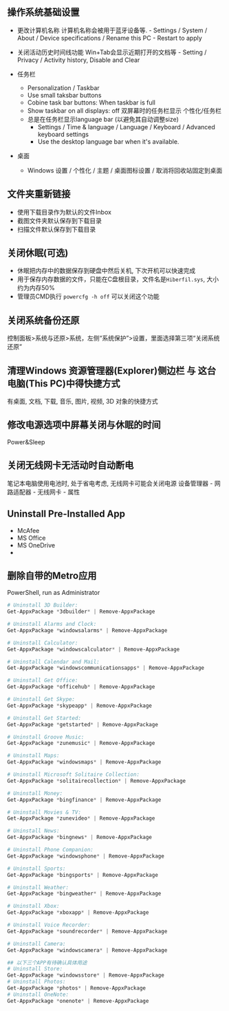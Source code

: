 ## 操作系统基础设置
- 更改计算机名称
计算机名称会被用于蓝牙设备等. - Settings / System / About /  Device specifications / Rename this PC - Restart to apply

- 关闭活动历史时间线功能
Win+Tab会显示近期打开的文档等 - Setting / Privacy / Activity history, Disable and Clear

- 任务栏
  - Personalization / Taskbar
  - Use small taksbar buttons
  - Cobine task bar buttons: When taskbar is full
  - Show taskbar on all displays: off 双屏幕时的任务栏显示 个性化/任务栏
  - 总是在任务栏显示language bar (以避免其自动调整size)
    - Settings / Time & language / Language / Keyboard / Advanced keyboard settings
    - Use the desktop language bar when it's available.
- 桌面
  - Windows 设置 / 个性化 / 主题 / 桌面图标设置 / 取消将回收站固定到桌面
 
## 文件夹重新链接
- 使用下载目录作为默认的文件Inbox
- 截图文件夹默认保存到下载目录
- 扫描文件默认保存到下载目录

## 关闭休眠(可选)
- 休眠把内存中的数据保存到硬盘中然后关机, 下次开机可以快速完成
- 用于保存内存数据的文件，只能在C盘根目录，文件名是`Hiberfil.sys`, 大小约为内存50%
- 管理员CMD执行 `powercfg -h off` 可以关闭这个功能

## 关闭系统备份还原
控制面板>系统与还原>系统，左侧“系统保护”>设置，里面选择第三项“关闭系统还原”

## 清理Windows 资源管理器(Explorer)侧边栏 与 这台电脑(This PC)中得快捷方式
有桌面, 文档, 下载, 音乐, 图片, 视频, 3D 对象的快捷方式

## 修改电源选项中屏幕关闭与休眠的时间
Power&Sleep

## 关闭无线网卡无活动时自动断电
笔记本电脑使用电池时, 处于省电考虑, 无线网卡可能会关闭电源 设备管理器 - 网路适配器 - 无线网卡 - 属性

## Uninstall Pre-Installed App
- McAfee
- MS Office
- MS OneDrive
- 
## 删除自带的Metro应用
PowerShell, run as Administrator
```PowerShell
# Uninstall 3D Builder:
Get-AppxPackage *3dbuilder* | Remove-AppxPackage

# Uninstall Alarms and Clock:
Get-AppxPackage *windowsalarms* | Remove-AppxPackage

# Uninstall Calculator:
Get-AppxPackage *windowscalculator* | Remove-AppxPackage

# Uninstall Calendar and Mail:
Get-AppxPackage *windowscommunicationsapps* | Remove-AppxPackage

# Uninstall Get Office:
Get-AppxPackage *officehub* | Remove-AppxPackage

# Uninstall Get Skype:
Get-AppxPackage *skypeapp* | Remove-AppxPackage

# Uninstall Get Started:
Get-AppxPackage *getstarted* | Remove-AppxPackage

# Uninstall Groove Music:
Get-AppxPackage *zunemusic* | Remove-AppxPackage

# Uninstall Maps:
Get-AppxPackage *windowsmaps* | Remove-AppxPackage

# Uninstall Microsoft Solitaire Collection:
Get-AppxPackage *solitairecollection* | Remove-AppxPackage

# Uninstall Money:
Get-AppxPackage *bingfinance* | Remove-AppxPackage

# Uninstall Movies & TV:
Get-AppxPackage *zunevideo* | Remove-AppxPackage

# Uninstall News:
Get-AppxPackage *bingnews* | Remove-AppxPackage

# Uninstall Phone Companion:
Get-AppxPackage *windowsphone* | Remove-AppxPackage

# Uninstall Sports:
Get-AppxPackage *bingsports* | Remove-AppxPackage

# Uninstall Weather:
Get-AppxPackage *bingweather* | Remove-AppxPackage

# Uninstall Xbox:
Get-AppxPackage *xboxapp* | Remove-AppxPackage

# Uninstall Voice Recorder:
Get-AppxPackage *soundrecorder* | Remove-AppxPackage

# Uninstall Camera:
Get-AppxPackage *windowscamera* | Remove-AppxPackage

## 以下三个APP有待确认具体用途
# Uninstall Store:
Get-AppxPackage *windowsstore* | Remove-AppxPackage
# Uninstall Photos:
Get-AppxPackage *photos* | Remove-AppxPackage
# Uninstall OneNote:
Get-AppxPackage *onenote* | Remove-AppxPackage
```

